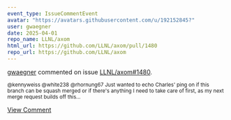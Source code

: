```yaml
---
event_type: IssueCommentEvent
avatar: "https://avatars.githubusercontent.com/u/192152845?"
user: gwaegner
date: 2025-04-01
repo_name: LLNL/axom
html_url: https://github.com/LLNL/axom/pull/1480
repo_url: https://github.com/LLNL/axom
---
```


<a href='https://github.com/gwaegner' target='_blank'>gwaegner</a> commented on issue <a href='https://github.com/LLNL/axom/pull/1480' target='_blank'>LLNL/axom#1480</a>.

<small>@kennyweiss @white238 @rhornung67 Just wanted to echo Charles' ping on if this branch can be squash merged or if there's anything I need to take care of first, as my next merge request builds off this...</small>

<a href='https://github.com/LLNL/axom/pull/1480' target='_blank'>View Comment</a>